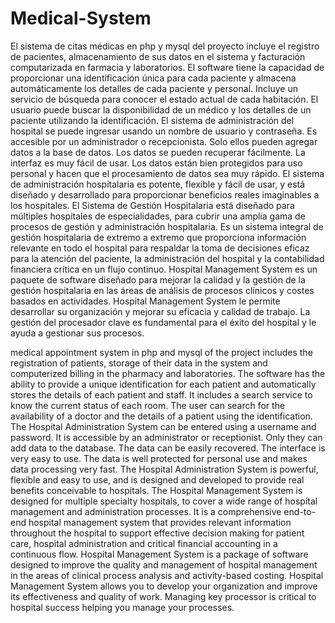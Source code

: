 # Medical-System
El sistema de citas médicas en php y mysql del proyecto incluye el registro de pacientes, almacenamiento de sus datos en el sistema y facturación computarizada en farmacia y laboratorios. El software tiene la capacidad de proporcionar una identificación única para cada paciente y almacena automáticamente los detalles de cada paciente y personal.  Incluye un servicio de búsqueda para conocer el estado actual de cada habitación. El usuario puede buscar la disponibilidad de un médico y los detalles de un paciente utilizando la identificación. El sistema de administración del hospital se puede ingresar usando un nombre de usuario y contraseña. Es accesible por un administrador o recepcionista. Solo ellos pueden agregar datos a la base de datos. Los datos se pueden recuperar fácilmente. La interfaz es muy fácil de usar. Los datos están bien protegidos para uso personal y hacen que el procesamiento de datos sea muy rápido.  El sistema de administración hospitalaria es potente, flexible y fácil de usar, y está diseñado y desarrollado para proporcionar beneficios reales imaginables a los hospitales. El Sistema de Gestión Hospitalaria está diseñado para múltiples hospitales de especialidades, para cubrir una amplia gama de procesos de gestión y administración hospitalaria.  Es un sistema integral de gestión hospitalaria de extremo a extremo que proporciona información relevante en todo el hospital para respaldar la toma de decisiones eficaz para la atención del paciente, la administración del hospital y la contabilidad financiera crítica en un flujo continuo. Hospital Management System es un paquete de software diseñado para mejorar la calidad y la gestión de la gestión hospitalaria en las áreas de análisis de procesos clínicos y costes basados ​​en actividades. Hospital Management System le permite desarrollar su organización y mejorar su eficacia y calidad de trabajo. La gestión del procesador clave es fundamental para el éxito del hospital y le ayuda a gestionar sus procesos.  


medical appointment system in php and mysql of the project includes the registration of patients, storage of their data in the system and computerized billing in the pharmacy and laboratories. The software has the ability to provide a unique identification for each patient and automatically stores the details of each patient and staff.  It includes a search service to know the current status of each room. The user can search for the availability of a doctor and the details of a patient using the identification. The Hospital Administration System can be entered using a username and password. It is accessible by an administrator or receptionist. Only they can add data to the database. The data can be easily recovered. The interface is very easy to use. The data is well protected for personal use and makes data processing very fast.  The Hospital Administration System is powerful, flexible and easy to use, and is designed and developed to provide real benefits conceivable to hospitals. The Hospital Management System is designed for multiple specialty hospitals, to cover a wide range of hospital management and administration processes.  It is a comprehensive end-to-end hospital management system that provides relevant information throughout the hospital to support effective decision making for patient care, hospital administration and critical financial accounting in a continuous flow. Hospital Management System is a package of software designed to improve the quality and management of hospital management in the areas of clinical process analysis and activity-based costing. Hospital Management System allows you to develop your organization and improve its effectiveness and quality of work. Managing key processor is critical to hospital success helping you manage your processes.
